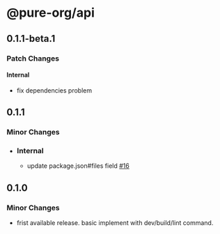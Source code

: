 # @pure-org/api

## 0.1.1-beta.1

### Patch Changes

#### Internal
- fix dependencies problem

## 0.1.1

### Minor Changes

- ### Internal

  - update package.json#files field [#16](https://github.com/yidafu/pure-water/pull/16)

## 0.1.0

### Minor Changes

- frist available release. basic implement with dev/build/lint command.
